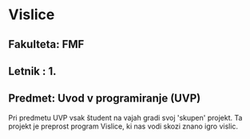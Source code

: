 Vislice
============
## Fakulteta: FMF
## Letnik : 1.
## Predmet: Uvod v programiranje (UVP)

Pri predmetu UVP vsak študent na vajah gradi svoj 'skupen' projekt.
Ta projekt je preprost program Vislice, ki nas vodi skozi znano igro vislic. 
